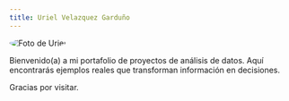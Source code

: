```yaml
---
title: Uriel Velazquez Garduño
---
```


<img src="data:image/png;base64,iVBORw0KGgoAAAANSUhEUgAAATUAAADzCAYAAADn2YEZAAAho0lEQVR4nO3de1SUZeIH8O8wzAwwgHnLQvAKKtbqumoSAmKIgsAiWm1rt60l/ZXbWtu661qtubVF67pJtplG7qabXQUVkMEbiJcoc61+vwIFRRIp88ZFLnOD3x800wwzwMvLMDO8fD/ndE68l..." alt="Foto de Uriel" style="border-radius: 50%; max-width: 150px;">

Bienvenido(a) a mi portafolio de proyectos de análisis de datos. Aquí encontrarás ejemplos reales que transforman información en decisiones.

Gracias por visitar.
